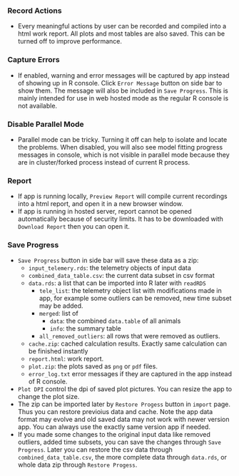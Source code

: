 ### Record Actions
- Every meaningful actions by user can be recorded and compiled into a html work report. All plots and most tables are also saved. This can be turned off to improve performance.

### Capture Errors
- If enabled, warning and error messages will be captured by app instead of showing up in R console. Click `Error Message` button on side bar to show them. The message will also be included in `Save Progress`. This is mainly intended for use in web hosted mode as the regular R console is not available.

### Disable Parallel Mode
- Parallel mode can be tricky. Turning it off can help to isolate and locate the problems. When disabled, you will also see model fitting progress messages in console, which is not visible in parallel mode because they are in cluster/forked process instead of current R process.

### Report
- If app is running locally, `Preview Report` will compile current recordings into a html report, and open it in a new browser window.
- If app is running in hosted server, report cannot be opened automatically because of security limits. It has to be downloaded with `Download Report` then you can open it.

### Save Progress
- `Save Progress` button in side bar will save these data as a zip:
  - `input_telemery.rds`: the telemetry objects of input data
  - `combined_data_table.csv`: the current data subset in csv format
  - `data.rds`: a list that can be imported into R later with `readRDS`
    - `tele_list`: the telemetry object list with modifications made in app, for example some outliers can be removed, new time subset may be added.
    - `merged`: list of 
      - `data`: the combined `data.table` of all animals 
      - `info`: the summary table
    - `all_removed_outliers`: all rows that were removed as outliers.
  - `cache.zip`: cached calculation results. Exactly same calculation can be finished instantly
  - `report.html`: work report.
  - `plot.zip`: the plots saved as `png` or `pdf` files.
  - `error_log.txt` error messages if they are captured in the app instead of R console.
- `Plot DPI` control the dpi of saved plot pictures. You can resize the app to change the plot size.
- The zip can be imported later by `Restore Progess` button in `import` page. Thus you can restore previoius data and cache. Note the app data format may evolve and old saved data may not work with newer version app. You can always use the exactly same version app if needed.
- If you made some changes to the original input data like removed outliers, added time subsets, you can save the changes through `Save Progress`. Later you can restore the csv data through `combined_data_table.csv`, the more complete data through `data.rds`, or whole data zip through `Restore Progess`.
